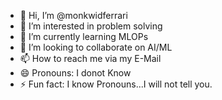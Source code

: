 - 👋 Hi, I’m @monkwidferrari
- 👀 I’m interested in problem solving
- 🌱 I’m currently learning MLOPs
- 💞️ I’m looking to collaborate on AI/ML
- 📫 How to reach me via my E-Mail
- 😄 Pronouns: I donot Know
- ⚡ Fun fact: I know Pronouns...I will not tell you.

<!---
monkwidferrari/monkwidferrari is a ✨ special ✨ repository because its `README.md` (this file) appears on your GitHub profile.
You can click the Preview link to take a look at your changes.
--->
